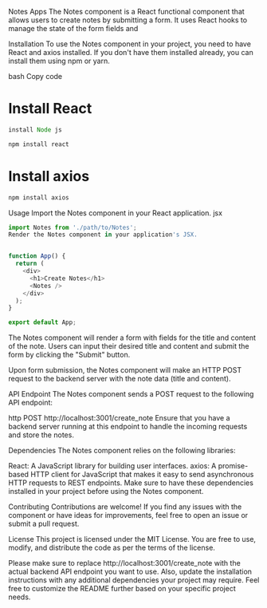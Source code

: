 Notes Apps
The Notes component is a React functional component that allows users to create notes by submitting a form. It uses React hooks to manage the state of the form fields and 


Installation
To use the Notes component in your project, you need to have React and axios installed. If you don't have them installed already, you can install them using npm or yarn.

bash
Copy code
# Install React
```js
install Node js
```
```js
npm install react
```
# Install axios
```js
npm install axios
```
Usage
Import the Notes component in your React application.
jsx
```js
import Notes from './path/to/Notes';
Render the Notes component in your application's JSX.


function App() {
  return (
    <div>
      <h1>Create Notes</h1>
      <Notes />
    </div>
  );
}

export default App;
```
The Notes component will render a form with fields for the title and content of the note. Users can input their desired title and content and submit the form by clicking the "Submit" button.

Upon form submission, the Notes component will make an HTTP POST request to the backend server with the note data (title and content).

API Endpoint
The Notes component sends a POST request to the following API endpoint:

http
POST http://localhost:3001/create_note
Ensure that you have a backend server running at this endpoint to handle the incoming requests and store the notes.

Dependencies
The Notes component relies on the following libraries:

React: A JavaScript library for building user interfaces.
axios: A promise-based HTTP client for JavaScript that makes it easy to send asynchronous HTTP requests to REST endpoints.
Make sure to have these dependencies installed in your project before using the Notes component.

Contributing
Contributions are welcome! If you find any issues with the component or have ideas for improvements, feel free to open an issue or submit a pull request.

License
This project is licensed under the MIT License. You are free to use, modify, and distribute the code as per the terms of the license.

Please make sure to replace http://localhost:3001/create_note with the actual backend API endpoint you want to use. Also, update the installation instructions with any additional dependencies your project may require. Feel free to customize the README further based on your specific project needs.
